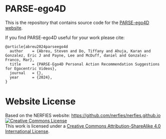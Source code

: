 # PARSE-ego4D

This is the repository that contains source code for the [PARSE-ego4D website](https://PARSE-ego4D.github.io).

If you find PARSE-ego4D useful for your work please cite:
```
@article{abreu2024parseego4d
  author    = {Abreu, Steven and Do, Tiffany and Ahuja, Karan and Gonzalez, Eric J and Payne, Lee and McDuff, daniel and Gonzalez-Franco, Mar},
  title     = {PARSE-Ego4D Personal Action Recommendation Suggestions for Egocentric Videos},
  journal   = {},
  year      = {2024},
}
```

# Website License
Based on the NERFIES website:  <a rel="license" href="https://github.com/nerfies/nerfies.github.io">https://github.com/nerfies/nerfies.github.io</a>
<a rel="license" href="http://creativecommons.org/licenses/by-sa/4.0/"><img alt="Creative Commons License" style="border-width:0" src="https://i.creativecommons.org/l/by-sa/4.0/88x31.png" /></a><br />This work is licensed under a <a rel="license" href="http://creativecommons.org/licenses/by-sa/4.0/">Creative Commons Attribution-ShareAlike 4.0 International License</a>.
